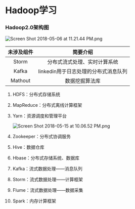 # Hadoop学习

### Hadoop2.0架构图

![Screen Shot 2018-05-06 at 11.21.44 PM.png](https://i.loli.net/2018/05/13/5af7bc3140c81.png)

| 未涉及组件 |               简要介绍               |
| :--------: | :----------------------------------: |
|   Storm    |     分布式流式处理、实时计算系统     |
|   Kafka    | linkedin用于日志处理的分布式消息队列 |
|  Mathout   |            数据挖掘算法库            |

1. HDFS：分布式存储系统

2. MapReduce：分布式离线计算框架

3. Yarn：资源调度和管理平台

   ![Screen Shot 2018-05-15 at 10.06.52 PM.png](https://i.loli.net/2018/05/15/5afae9b61abc8.png)

4. Zookeeper：分布式协调服务

5. Hive：数据仓库

6. Hbase：分布式存储系统、数据库

7. Kafka：流式数据处理——消息队列

8. Storm：流式数据处理——计算框架

9. Flume：流式数据处理——数据采集

10. Spark：内存计算框架